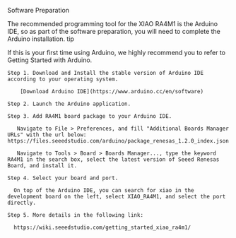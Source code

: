 Software Preparation

The recommended programming tool for the XIAO RA4M1 is the Arduino IDE, so as part of the software preparation, you will need to complete the Arduino installation.
tip

If this is your first time using Arduino, we highly recommend you to refer to Getting Started with Arduino.

    Step 1. Download and Install the stable version of Arduino IDE according to your operating system.

        [Download Arduino IDE](https://www.arduino.cc/en/software)

    Step 2. Launch the Arduino application.

    Step 3. Add RA4M1 board package to your Arduino IDE.

       Navigate to File > Preferences, and fill "Additional Boards Manager URLs" with the url below: https://files.seeedstudio.com/arduino/package_renesas_1.2.0_index.json

       Navigate to Tools > Board > Boards Manager..., type the keyword RA4M1 in the search box, select the latest version of Seeed Renesas Board, and install it.

    Step 4. Select your board and port.

      On top of the Arduino IDE, you can search for xiao in the development board on the left, select XIAO_RA4M1, and select the port directly.
      
    Step 5. More details in the following link:
    
      https://wiki.seeedstudio.com/getting_started_xiao_ra4m1/
